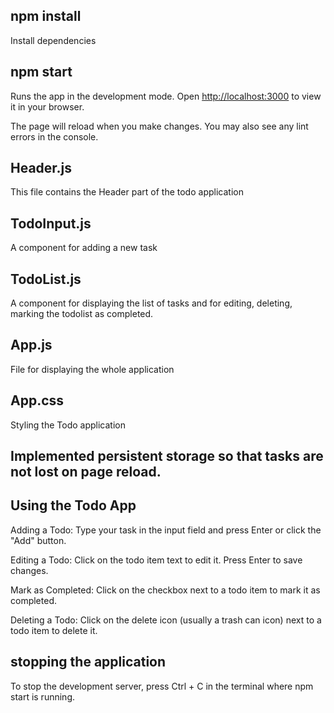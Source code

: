 ## npm install

Install dependencies

## npm start
Runs the app in the development mode.
Open [http://localhost:3000](http://localhost:3000) to view it in your browser.

The page will reload when you make changes.
You may also see any lint errors in the console.
## Header.js
This file contains the Header part of the todo application
## TodoInput.js
A component for adding a new task
## TodoList.js
A component for displaying the list of tasks and for editing, deleting, marking the todolist as completed.
## App.js
File for displaying the whole application
## App.css
Styling the Todo application
## Implemented persistent storage so that tasks are not lost on page reload.


## Using the Todo App

Adding a Todo: Type your task in the input field and press Enter or click the "Add" button.

Editing a Todo: Click on the todo item text to edit it. Press Enter to save changes.

Mark as Completed: Click on the checkbox next to a todo item to mark it as completed.

Deleting a Todo: Click on the delete icon (usually a trash can icon) next to a todo item to delete it.


## stopping the application
To stop the development server, press Ctrl + C in the terminal where npm start is running.
